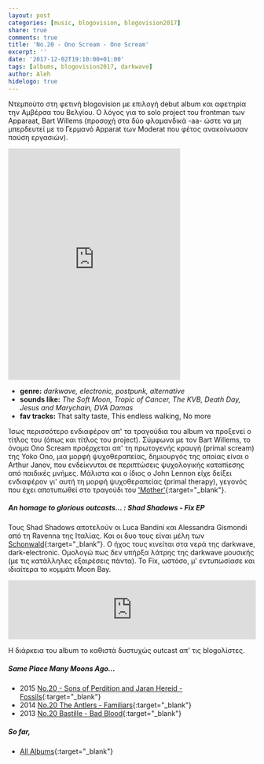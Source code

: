 ```yaml
---
layout: post
categories: [music, blogovision, blogovision2017]
share: true
comments: true
title: 'No.20 - Ono Scream - Ono Scream'
excerpt: ''
date: '2017-12-02T19:10:00+01:00'
tags: [albums, blogovision2017, darkwave]
author: Aleh
hidelogo: true
---
```

Ντεμπούτο στη φετινή blogovision με επιλογή debut album και αφετηρία την Αμβέρσα του Βελγίου. Ο λόγος για το solo project του frontman των Apparaat, Bart Willems (προσοχή στα δύο φλαμανδικά -aa- ώστε να μη μπερδευτεί με το Γερμανό Apparat των Moderat που φέτος ανακοίνωσαν παύση εργασιών).

<iframe style="border: 0; width: 350px; height: 470px;" src="https://bandcamp.com/EmbeddedPlayer/album=3880717030/size=large/bgcol=ffffff/linkcol=0687f5/tracklist=false/track=4114018124/transparent=true/" seamless><a href="http://onoscream.bandcamp.com/album/ono-scream">Ono Scream by Ono Scream</a></iframe>

* **genre:** *darkwave, electronic, postpunk, alternative*
* **sounds like:** *The Soft Moon, Tropic of Cancer, The KVB, Death Day, Jesus and Marychain, DVA Damas*
* **fav tracks:** That salty taste, This endless walking, No more

Ίσως περισσότερο ενδιαφέρον απ' τα τραγούδια του album να προξενεί ο τίτλος του (όπως και τίτλος του project). Σύμφωνα με τον Bart Willems, το όνομα Ono Scream προέρχεται απ' τη πρωτογενής κραυγή (primal scream) της Yoko Ono, μια μορφή ψυχοθεραπείας, δημιουργός της οποίας είναι ο Arthur Janov, που ενδείκνυται σε περιπτώσεις ψυχολογικής καταπίεσης από παιδικές μνήμες. Μάλιστα και ο ίδιος ο John Lennon είχε δείξει ενδιαφέρον γι' αυτή τη μορφή ψυχοθεραπείας (primal therapy), γεγονός που έχει αποτυπωθεί στο τραγούδι του ['Mother'](https://www.youtube.com/watch?v=sPYsMM1FvXs){:target="_blank"}. 

<div class="text-divider"></div>

##### <i class="fa fa-hand-o-right"></i> An homage to glorious outcasts... : Shad Shadows - Fix EP
Τους Shad Shadows αποτελούν οι Luca Bandini και Alessandra Gismondi από τη Ravenna της Ιταλίας. Και οι δυο τους είναι μέλη
των [Schonwald](https://schonwald.bandcamp.com/){:target="_blank"}. Ο ήχος τους κινείται στα νερά της darkwave, dark-electronic. Ομολογώ πως δεν υπήρξα λάτρης της darkwave μουσικής (με τις κατάλληλες εξαιρέσεις πάντα). Το Fix, ωστόσο, μ' εντυπωσίασε και ιδιαίτερα το κομμάτι Moon Bay.

<iframe style="border: 0; width: 100%; height: 120px;" src="https://bandcamp.com/EmbeddedPlayer/album=1913419025/size=large/bgcol=ffffff/linkcol=0687f5/tracklist=false/artwork=small/track=1565084432/transparent=true/" seamless><a href="http://blackverbrecords.bandcamp.com/album/fix-ep">Fix EP by Shad Shadows</a></iframe>

Η διάρκεια του album το καθιστά δυστυχώς outcast απ' τις blogoλίστες.

##### <i class="fa fa-hand-o-right"></i> Same Place Many Moons Ago...

* 2015 [No.20 - Sons of Perdition and Jaran Hereid - Fossils](/music/blogovision/blogovision2015/blogovision2015-no20/){:target="_blank"}
* 2014 [No.20 The Antlers - Familiars](/music/blogovision/blogovision2014/blogovision2014-no20/){:target="_blank"}
* 2013 [No.20 Bastille - Bad Blood](/music/blogovision/blogovision2013/blogovision2013-no20/){:target="_blank"}

##### <i class="fa fa-hand-o-right"></i> So far,

* [All Albums](/music/new-albums-2017/){:target="_blank"}